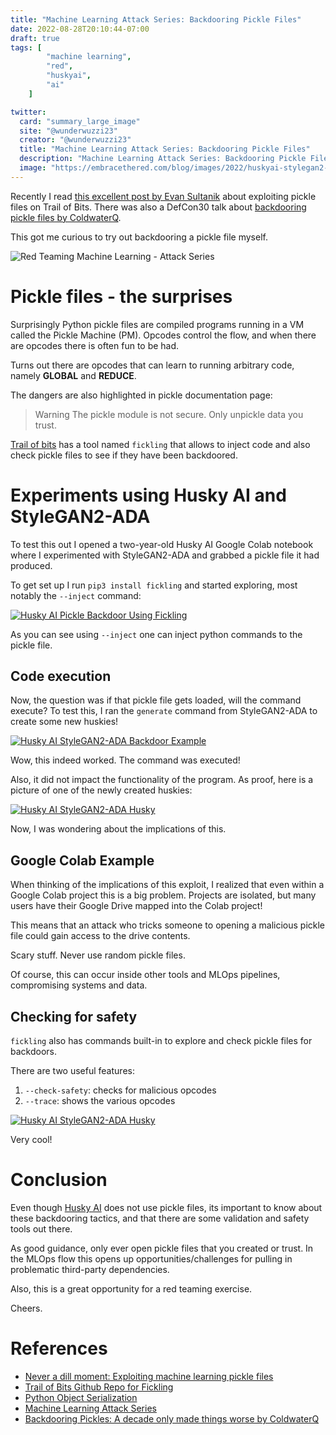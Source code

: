 ```yaml
---
title: "Machine Learning Attack Series: Backdooring Pickle Files"
date: 2022-08-28T20:10:44-07:00
draft: true
tags: [
        "machine learning",
        "red",
        "huskyai",
        "ai"
    ]

twitter:
  card: "summary_large_image"
  site: "@wunderwuzzi23"
  creator: "@wunderwuzzi23"
  title: "Machine Learning Attack Series: Backdooring Pickle Files"
  description: "Machine Learning Attack Series: Backdooring Pickle Files"
  image: "https://embracethered.com/blog/images/2022/huskyai-stylegan2-backdoor-pickle-example.png"
---
```



Recently I read [this excellent post by Evan Sultanik](https://blog.trailofbits.com/2021/03/15/never-a-dill-moment-exploiting-machine-learning-pickle-files/) about exploiting pickle files on Trail of Bits. There was also a DefCon30 talk about [backdooring pickle files by ColdwaterQ](https://forum.defcon.org/node/241825).

This got me curious to try out backdooring a pickle file myself.

![Red Teaming Machine Learning -  Attack Series](/blog/images/2020/ml-attack-series.jpg)

# Pickle files - the surprises

Surprisingly Python pickle files are compiled programs running in a VM called the Pickle Machine (PM). Opcodes control the flow, and when there are opcodes there is often fun to be had.

Turns out there are opcodes that can learn to running arbitrary code, namely **GLOBAL** and **REDUCE**.

The dangers are also highlighted in pickle documentation page:

> Warning The pickle module is not secure. Only unpickle data you trust.

[Trail of bits](https://github.com/trailofbits/fickling) has a tool named `fickling` that allows to inject code and also check pickle files to see if they have been backdoored.

# Experiments using Husky AI and StyleGAN2-ADA

To test this out I opened a two-year-old Husky AI Google Colab notebook where I experimented with StyleGAN2-ADA and grabbed a pickle file it had produced.

To get set up I run `pip3 install fickling` and started exploring, most notably the `--inject` command:

[![Husky AI Pickle Backdoor Using Fickling](/blog/images/2022/huskyai-stylegan2-backdoor-with-fickling.png)](/blog/images/2022/huskyai-stylegan2-backdoor-with-fickling.png)

As you can see using `--inject` one can inject python commands to the pickle file. 

## Code execution

Now, the question was if that pickle file gets loaded, will the command execute? To test this, I ran the `generate` command from StyleGAN2-ADA to create some new huskies!

[![Husky AI StyleGAN2-ADA Backdoor Example](/blog/images/2022/huskyai-stylegan2-backdoor-pickle-example.png)](/blog/images/2022/huskyai-stylegan2-backdoor-pickle-example.png)

Wow, this indeed worked. The command was executed!

Also, it did not impact the functionality of the program. As proof, here is a picture of one of the newly created huskies: 

[![Husky AI StyleGAN2-ADA Husky](/blog/images/2022/huskyai-stylegan2-husky.png)](/blog/images/2022/huskyai-stylegan2-husky.png)

Now, I was wondering about the implications of this.

## Google Colab Example

When thinking of the implications of this exploit, I realized that even within a Google Colab project this is a big problem. Projects are isolated, but many users have their Google Drive mapped into the Colab project! 

This means that an attack who tricks someone to opening a malicious pickle file could gain access to the drive contents.

Scary stuff. Never use random pickle files.

Of course, this can occur inside other tools and MLOps pipelines, compromising systems and data.

## Checking for safety

`fickling` also has commands built-in to explore and check pickle files for backdoors.

There are two useful features:

1. `--check-safety`: checks for malicious opcodes
2. `--trace`: shows the various opcodes

[![Husky AI StyleGAN2-ADA Husky](/blog/images/2022/huskyai-stylegan2-fickling-trace.png)](/blog/images/2022/huskyai-stylegan2-fickling-trace.png)

Very cool!


# Conclusion

Even though [Husky AI](/blog/posts/2020/husky-ai-building-the-machine-learning-model/) does not use pickle files, its important to know about these backdooring tactics, and that there are some validation and safety tools out there.

As good guidance, only ever open pickle files that you created or trust. In the MLOps flow this opens up opportunities/challenges for pulling in problematic third-party dependencies. 

Also, this is a great opportunity for a red teaming exercise.

Cheers.


# References

* [Never a dill moment: Exploiting machine learning pickle files](https://blog.trailofbits.com/2021/03/15/never-a-dill-moment-exploiting-machine-learning-pickle-files/)
* [Trail of Bits Github Repo for Fickling](https://github.com/trailofbits/fickling)
* [Python Object Serialization](https://docs.python.org/3/library/pickle.html)
* [Machine Learning Attack Series](/blog/posts/2020/machine-learning-attack-series-overview/)
* [Backdooring Pickles: A decade only made things worse by ColdwaterQ](https://forum.defcon.org/node/241825)